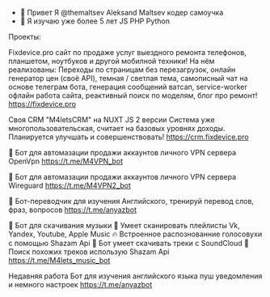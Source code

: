 - 👋 Привет Я @themaltsev Aleksand Maltsev кодер самоучка
- 👀 Я изучаю уже более 5 лет JS PHP Python 

Проекты: 

Fixdevice.pro сайт по продаже услуг выездного ремонта телефонов, планшетом, ноутбуков и другой мобилной техники!
На нём реализованы: Переходы по страницам без перезагрузок, онлайн генератор цен (своё API), темная / светлая тема, самописный чат на основе телеграм бота, 
генерация сообщений ватсап, service-worker офлайн работа сайта, реактивный поиск по моделям, блог про ремонт!
https://fixdevice.pro


Своя CRM "M4letsCRM" на NUXT JS 2 версии
Система уже многопользовательская, считает на базовых уровнях доходы. Планируется улучшать и совершенствовать! 
https://crm.fixdevice.pro


🤖 Бот для автомазации продажи аккаунтов личного VPN сервера OpenVpn
https://t.me/M4VPN_bot


🤖 Бот для автомазации продажи аккаунтов личного VPN сервера Wireguard
https://t.me/M4VPN2_bot


🤖 Бот-переводчик для изучения Английского, тренируй перевод слов, фраз, вопросов
https://t.me/anyazbot


🤖 Бот для скачивания музыки
💪 Умеет сканировать плейлисты Vk, Yandex, Youtube, Apple Music 
🔥 Встроенное распознованние голосовухи с помощью Shazam Api
🚀 Бот умеет скачивать треки с SoundCloud
🤖 Поиск похожих треков использую Shazam Api
https://t.me/M4lets_music_bot 




Недавняя работа 
Бот для изучения английского языка
пуш уведомления и немного настроек
https://t.me/anyazbot

